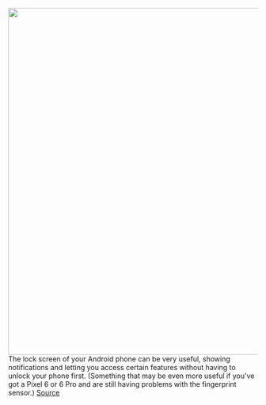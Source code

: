 <img src='https://cdn.vox-cdn.com/thumbor/ohAjpJ_oTX12oFRvTYOFKXSLHHY=/0x0:2040x1351/1200x800/filters:focal(857x513:1183x839)/cdn.vox-cdn.com/uploads/chorus_image/image/70605613/twarren_170224_1442_C_0004.0.0.jpg' width='700px' /><br/>
The lock screen of your Android phone can be very useful, showing notifications and letting you access certain features without having to unlock your phone first. (Something that may be even more useful if you've got a Pixel 6 or 6 Pro and are still having problems with the fingerprint sensor.)
<a href='https://www.theverge.com/22970641/android-lockscreen-phone-display-notification'> Source <a/>